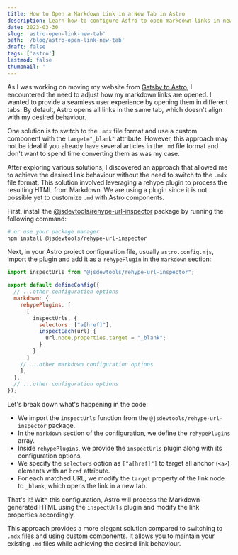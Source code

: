 ```yaml
---
title: How to Open a Markdown Link in a New Tab in Astro
description: Learn how to configure Astro to open markdown links in new tabs for better user experience.
date: 2023-03-30
slug: 'astro-open-link-new-tab'
path: '/blog/astro-open-link-new-tab'
draft: false
tags: ['astro']
lastmod: false
thumbnail: ''
---
```


As I was working on moving my website from [Gatsby to Astro](/blog/rebuilding-with-astro), I encountered the need to adjust how my markdown links are opened. I wanted to provide a seamless user experience by opening them in different tabs. By default, Astro opens all links in the same tab, which doesn't align with my desired behaviour.

One solution is to switch to the `.mdx` file format and use a custom component with the `target="_blank"` attribute. However, this approach may not be ideal if you already have several articles in the `.md` file format and don't want to spend time converting them as was my case.

After exploring various solutions, I discovered an approach that allowed me to achieve the desired link behaviour without the need to switch to the `.mdx` file format. This solution involved leveraging a rehype plugin to process the resulting HTML from Markdown. We are using a plugin since it is not possible yet to customize `.md` with Astro components.

First, install the [@jsdevtools/rehype-url-inspector](https://github.com/JS-DevTools/rehype-url-inspector) package by running the following command:

```bash
# or use your package manager
npm install @jsdevtools/rehype-url-inspector
```

Next, in your Astro project configuration file, usually `astro.config.mjs`, import the plugin and add it as a `rehypePlugin` in the `markdown` section:

```js
import inspectUrls from "@jsdevtools/rehype-url-inspector";

export default defineConfig({
  // ...other configuration options
  markdown: {
    rehypePlugins: [
      [
        inspectUrls, {
          selectors: ["a[href]"],
          inspectEach(url) {
            url.node.properties.target = "_blank";
          }
        }
      ]
    // ...other markdown configuration options
    ],
  },
  // ...other configuration options
});
```

Let's break down what's happening in the code:

- We import the `inspectUrls` function from the `@jsdevtools/rehype-url-inspector` package.
- In the `markdown` section of the configuration, we define the `rehypePlugins` array.
- Inside `rehypePlugins`, we provide the `inspectUrls` plugin along with its configuration options.
- We specify the `selectors` option as `["a[href]"]` to target all anchor (`<a>`) elements with an `href` attribute.
- For each matched URL, we modify the `target` property of the link node to `_blank`, which opens the link in a new tab.

That's it! With this configuration, Astro will process the Markdown-generated HTML using the `inspectUrls` plugin and modify the link properties accordingly.

This approach provides a more elegant solution compared to switching to `.mdx` files and using custom components. It allows you to maintain your existing `.md` files while achieving the desired link behaviour.
